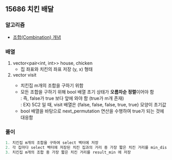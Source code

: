 ## 15686 치킨 배달

### 알고리즘
- [조합(Combination) 개념](https://ansohxxn.github.io/algorithm/combination/)


### 배열
1. vector<pair<int, int>> house, chicken
   - 집 좌표와 치킨의 좌표 저장 (y, x) 형태
2. vector<bool> visit
   - 치킨집 m개의 조합을 구하기 위함
   - 모든 조합을 구하기 위해 bool 배열 초기 상태가 **오름차순 정렬**이어야 함  
    : 즉, false가 true 보다 앞에 와야 함 (true가 m개 존재)  
    : EX) 5C2 일 때, visit 배열은 {false, false, false, true, true} 모양이 초기값
   - bool 배열을 바탕으로 next_permutation 연산을 수행하여 true가 되는 것에 대응함


### 풀이
```c++
1. 치킨집 m개의 조합을 구하여 select 벡터에 저장
2. 각 집마다 select 벡터에 저장된 치킨 집과의 거리 중 가장 짧은 치킨 거리를 min_dis 에 저장
3. 치킨집 m개의 조합 중 가장 짧은 치킨 거리를 result_min 에 저장
```